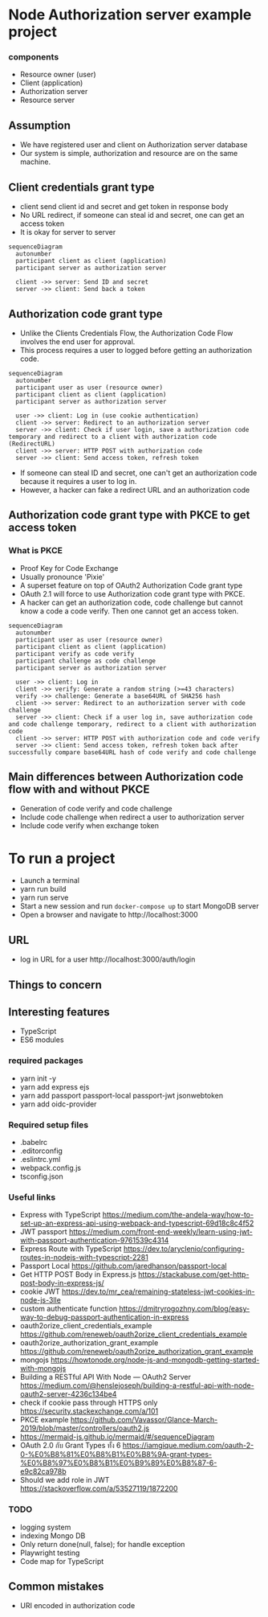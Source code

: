 # Node Authorization server example project

### components 
- Resource owner (user)
- Client (application)
- Authorization server
- Resource server

## Assumption
- We have registered user and client on Authorization server database   
- Our system is simple, authorization and resource are on the same machine.

## Client credentials grant type 
- client send client id and secret and get token in response body
- No URL redirect, if someone can steal id and secret, one can get an access token 
- It is okay for server to server

```mermaid
sequenceDiagram
  autonumber
  participant client as client (application)
  participant server as authorization server

  client ->> server: Send ID and secret
  server ->> client: Send back a token  
```


## Authorization code grant type
- Unlike the Clients Credentials Flow, the Authorization Code Flow involves the end user for approval.
- This process requires a user to logged before getting an authorization code.

```mermaid
sequenceDiagram
  autonumber
  participant user as user (resource owner)
  participant client as client (application)
  participant server as authorization server

  user ->> client: Log in (use cookie authentication)
  client ->> server: Redirect to an authorization server
  server ->> client: Check if user login, save a authorization code temporary and redirect to a client with authorization code (RedirectURL)   
  client ->> server: HTTP POST with authorization code
  server ->> client: Send access token, refresh token
```

- If someone can steal ID and secret, one can't get an authorization code because it requires a user to log in.  
- However, a hacker can fake a redirect URL and an authorization code 


## Authorization code grant type with PKCE to get access token

### What is PKCE
- Proof Key for Code Exchange
- Usually pronounce 'Pixie'
- A superset feature on top of OAuth2 Authorization Code grant type
- OAuth 2.1 will force to use Authorization code grant type with PKCE.
- A hacker can get an authorization code, code challenge but cannot know a code a code verify. Then one cannot get an access token.  

```mermaid
sequenceDiagram
  autonumber
  participant user as user (resource owner)
  participant client as client (application)
  participant verify as code verify
  participant challenge as code challenge
  participant server as authorization server

  user ->> client: Log in
  client ->> verify: Generate a random string (>=43 characters)
  verify ->> challenge: Generate a base64URL of SHA256 hash
  client ->> server: Redirect to an authorization server with code challenge 
  server ->> client: Check if a user log in, save authorization code and code challenge temporary, redirect to a client with authorization code
  client ->> server: HTTP POST with authorization code and code verify
  server ->> client: Send access token, refresh token back after successfully compare base64URL hash of code verify and code challenge
```
## Main differences between Authorization code flow with and without PKCE
- Generation of code verify and code challenge
- Include code challenge when redirect a user to authorization server
- Include code verify when exchange token

# To run a project
- Launch a terminal
- yarn run build
- yarn run serve
- Start a new session and run `docker-compose up` to start MongoDB server
- Open a browser and navigate to http://localhost:3000

## URL 
- log in URL for a user http://localhost:3000/auth/login

## Things to concern

## Interesting features
- TypeScript
- ES6 modules

### required packages
- yarn init -y
- yarn add express ejs
- yarn add passport passport-local passport-jwt jsonwebtoken
- yarn add oidc-provider

### Required setup files
- .babelrc
- .editorconfig
- .eslintrc.yml
- webpack.config.js
- tsconfig.json

### Useful links
- Express with TypeScript https://medium.com/the-andela-way/how-to-set-up-an-express-api-using-webpack-and-typescript-69d18c8c4f52
- JWT passport https://medium.com/front-end-weekly/learn-using-jwt-with-passport-authentication-9761539c4314
- Express Route with TypeScript https://dev.to/aryclenio/configuring-routes-in-nodejs-with-typescript-2281
- Passport Local https://github.com/jaredhanson/passport-local
- Get HTTP POST Body in Express.js https://stackabuse.com/get-http-post-body-in-express-js/ 
- cookie JWT https://dev.to/mr_cea/remaining-stateless-jwt-cookies-in-node-js-3lle
- custom authenticate function https://dmitryrogozhny.com/blog/easy-way-to-debug-passport-authentication-in-express
- oauth2orize_client_credentials_example https://github.com/reneweb/oauth2orize_client_credentials_example
- oauth2orize_authorization_grant_example https://github.com/reneweb/oauth2orize_authorization_grant_example
- mongojs https://howtonode.org/node-js-and-mongodb-getting-started-with-mongojs
- Building a RESTful API With Node — OAuth2 Server https://medium.com/@henslejoseph/building-a-restful-api-with-node-oauth2-server-4236c134be4
- check if cookie pass through HTTPS only https://security.stackexchange.com/a/101
- PKCE example https://github.com/Vavassor/Glance-March-2019/blob/master/controllers/oauth2.js
- https://mermaid-js.github.io/mermaid/#/sequenceDiagram
-  OAuth 2.0 กับ Grant Types ทั้ง 6 https://iamgique.medium.com/oauth-2-0-%E0%B8%81%E0%B8%B1%E0%B8%9A-grant-types-%E0%B8%97%E0%B8%B1%E0%B9%89%E0%B8%87-6-e9c82ca978b
- Should we add role in JWT https://stackoverflow.com/a/53527119/1872200

### TODO
- logging system
- indexing Mongo DB
- Only return done(null, false); for handle exception
- Playwright testing
- Code map for TypeScript 

## Common mistakes
- URI encoded in authorization code 
